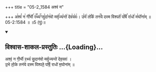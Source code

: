 +++
title = "05-2_1584 अश्वं न"

+++
अ꣢श्वं꣣ न꣢ गी꣣र्भी꣢ र꣣꣬थ्य꣢꣯ꣳसु꣣दा꣡न꣢वो मर्मृ꣣ज्य꣡न्ते꣢ देव꣣य꣡वः꣢। उ꣣भे꣢ तो꣣के꣡ तन꣢꣯ये दस्म विश्पते꣣ प꣢र्षि꣣ रा꣡धो꣢ म꣣घो꣡ना꣢म् ॥ 05-2:1584 ॥ ॥5 (पु)॥

<div class="js_include" newlevelforh1="2" title="विश्वास-शाकल-प्रस्तुतिः" unfilled url="/vedAH_Rk/shAkalam/saMhitA/vishvAsa-prastutiH/08/103/07_ashvaM_na.md">
<details open><summary><h2>विश्वास-शाकल-प्रस्तुतिः ...{Loading}...</h2></summary>


अश्वं॒ न गी॒र्भी र॒थ्यं॑ सु॒दान॑वो मर्मृ॒ज्यन्ते॑ देव॒यवः॑ ।  
उ॒भे तो॒के तन॑ये दस्म विश्पते॒ पर्षि॒ राधो॑ म॒घोना॑म् ॥

</details>
</div>